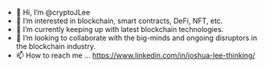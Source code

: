 - 👋 Hi, I’m @cryptoJLee
- 👀 I’m interested in blockchain, smart contracts, DeFi, NFT, etc.
- 🌱 I’m currently keeping up with latest blockchain technologies.
- 💞️ I’m looking to collaborate with the big-minds and ongoing disruptors in the blockchain industry.
- 📫 How to reach me ...
   https://www.linkedin.com/in/joshua-lee-thinking/
<!---
cryptoJLee/cryptoJLee is a ✨ special ✨ repository because its `README.md` (this file) appears on your GitHub profile.
You can click the Preview link to take a look at your changes.
--->
